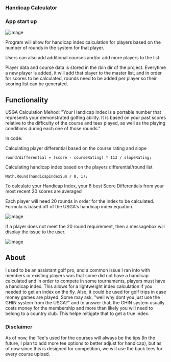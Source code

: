 ### Handicap Calculator

### App start up
![image](https://github.com/Cole-Z/CIS262_Final-/assets/98670265/0d41c219-cd81-4d40-b33e-66354d4474bf)

Program will allow for handicap index calculation for players based on the number of rounds in the system for that player.

Users can also add additional courses and/or add more players to the list.

Player data and course data is stored in the /bin dir of the project. Everytime a new player is added, it will add that player to the master list, and in order for scores to be calculated, rounds need to be added per player so their scoring list can be generated.

## Functionality

USGA Calculation Mehod: "Your Handicap Index is a portable number that represents your demonstrated golfing ability. It is based on your past scores relative to the difficulty of the course and tees played, as well as the playing conditions during each one of those rounds."

In code: 

Calculating player differential based on the course rating and slope

```
round/differential = (score - courseRating) * 113 / slopeRating;

```
Calculating handicap index based on the players differential/round list
```
Math.Round(handicapIndexSum / 8, 1);
```

To calculate your Handicap Index, your 8 best Score Differentials from your most recent 20 scores are averaged

Each player will need 20 rounds in order for the index to be calculated. Formula is based off of the USGA's handicap index equation.

![image](https://github.com/Cole-Z/CIS262_Final-/assets/98670265/99191db1-9136-4702-9ece-28e27b2476f2)

If a player does not meet the 20 round requirement, then a messagebox will display the issue to the user.

![image](https://github.com/Cole-Z/CIS262_Final-/assets/98670265/ab9b9ae0-b225-4545-a587-cd7b11c8d146)

## About

I used to be an assistant golf pro, and a common issue I ran into with members or existing players was that some did not have a handicap calculated and in order to compete in some tournaments, players must have a handicap index.
This allows for a lightweight index calculation if you needed to get an index on the fly. Also, it could be used for golf trips in case money games are played. Some may ask, "well why dont you just use the GHIN system from the USGA?" and to answer that, the GHIN system usually costs money for the membership and more than likely you will need to belong to a country club. This helpe mitigate that to get a true index.

### Disclaimer

As of now, the Tee's used for the courses will always be the tips (In the future, I plan to add more tee options to better adjust for handicap), but as of now since this is designed for competition, we will use the back tees for every course upload.


